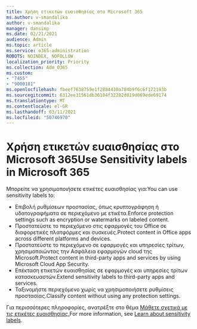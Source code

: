 ```yaml
---
title: Χρήση ετικετών ευαισθησίας στο Microsoft 365
ms.author: v-smandalika
author: v-smandalika
manager: dansimp
ms.date: 02/21/2021
audience: Admin
ms.topic: article
ms.service: o365-administration
ROBOTS: NOINDEX, NOFOLLOW
localization_priority: Priority
ms.collection: Adm_O365
ms.custom:
- "7455"
- "9000181"
ms.openlocfilehash: fbeef7638759e1f2884430a784b9f6c6f172193b
ms.sourcegitcommit: 6312ee31561db36104f32282d019d069ede69174
ms.translationtype: MT
ms.contentlocale: el-GR
ms.lasthandoff: 03/11/2021
ms.locfileid: "50746970"
---
```

# <a name="use-sensitivity-labels-in-microsoft-365"></a><span data-ttu-id="2174b-102">Χρήση ετικετών ευαισθησίας στο Microsoft 365</span><span class="sxs-lookup"><span data-stu-id="2174b-102">Use Sensitivity labels in Microsoft 365</span></span>

<span data-ttu-id="2174b-103">Μπορείτε να χρησιμοποιήσετε ετικέτες ευαισθησίας για:</span><span class="sxs-lookup"><span data-stu-id="2174b-103">You can use sensitivity labels to:</span></span>
- <span data-ttu-id="2174b-104">Επιβολή ρυθμίσεων προστασίας, όπως κρυπτογράφηση ή υδατογραφήματα σε περιεχόμενο με ετικέτα.</span><span class="sxs-lookup"><span data-stu-id="2174b-104">Enforce protection settings such as encryption or watermarks on labeled content.</span></span>
- <span data-ttu-id="2174b-105">Προστατεύστε το περιεχόμενο στις εφαρμογές του Office σε διαφορετικές πλατφόρμες και συσκευές.</span><span class="sxs-lookup"><span data-stu-id="2174b-105">Protect content in Office apps across different platforms and devices.</span></span>
- <span data-ttu-id="2174b-106">Προστατεύστε το περιεχόμενο σε εφαρμογές και υπηρεσίες τρίτων, χρησιμοποιώντας την Ασφάλεια εφαρμογών cloud της Microsoft.</span><span class="sxs-lookup"><span data-stu-id="2174b-106">Protect content in third-party apps and services by using Microsoft Cloud App Security.</span></span>
- <span data-ttu-id="2174b-107">Επέκταση ετικετών ευαισθησίας σε εφαρμογές και υπηρεσίες τρίτων κατασκευαστών.</span><span class="sxs-lookup"><span data-stu-id="2174b-107">Extend sensitivity labels to third-party apps and services.</span></span>
- <span data-ttu-id="2174b-108">Ταξινομήστε περιεχόμενο χωρίς να χρησιμοποιήσετε ρυθμίσεις προστασίας.</span><span class="sxs-lookup"><span data-stu-id="2174b-108">Classify content without using any protection settings.</span></span>

<span data-ttu-id="2174b-109">Για περισσότερες πληροφορίες, ανατρέξτε στο θέμα [Μάθετε σχετικά με τις ετικέτες ευαισθησίας.](https://docs.microsoft.com/microsoft-365/compliance/sensitivity-labels)</span><span class="sxs-lookup"><span data-stu-id="2174b-109">For more information, see [Learn about sensitivity labels](https://docs.microsoft.com/microsoft-365/compliance/sensitivity-labels).</span></span>